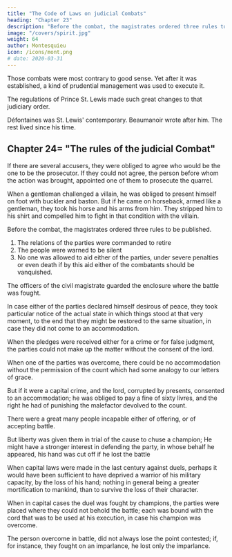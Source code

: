 ```yaml
---
title: "The Code of Laws on judicial Combats"
heading: "Chapter 23"
description: "Before the combat, the magistrates ordered three rules to be published"
image: "/covers/spirit.jpg"
weight: 64
author: Montesquieu
icon: /icons/mont.png
# date: 2020-03-31
---
```




<!-- SOME perhaps will have a curiosity to see this abominable custom of judiciary combat reduced to principle, and to find a code of such extraordinary laws. -->

<!-- Men, though reasonable in the main, reduce their very prejudices to rule. --> Those combats were most contrary to good sense. Yet after it was established, a kind of prudential management was used to execute it.

<!-- In order to be thoroughly acquainted with the jurisprudence of those times, it is necessary to read with attention  -->

The regulations of Prince St. Lewis made such great changes to that judiciary order.

Défontaines was St. Lewis' contemporary. Beaumanoir wrote after him. The rest lived since his time.<!--  We must therefore look for the ancient practice in the amendments that have been made of it. -->


## Chapter 24=  "The rules of the judicial Combat"

If there are several accusers, they were obliged to agree who would be the one to be the prosecutor. If they could not agree, the person before whom the action was brought, appointed one of them to prosecute the quarrel.

When a gentleman challenged a villain, he was obliged to present himself on foot with buckler and baston. But if he came on horseback, armed like a gentleman, they took his horse and his arms from him. They stripped him to his shirt and compelled him to fight in that condition with the villain.

Before the combat, the magistrates ordered three rules to be published.

1. The relations of the parties were commanded to retire
2. The people were warned to be silent
3. No one was allowed to aid either of the parties, under severe penalties or even death if by this aid either of the combatants should be vanquished.

The officers of the civil magistrate guarded the enclosure where the battle was fought.

In case either of the parties declared himself desirous of peace, they took particular notice of the actual state in which things stood at that very moment, to the end that they might be restored to the same situation, in case they did not come to an accommodation.

When the pledges were received either for a crime or for false judgment, the parties could not make up the matter without the consent of the lord.

When one of the parties was overcome, there could be no accommodation without the permission of the count which had some analogy to our letters of grace.

But if it were a capital crime, and the lord, corrupted by presents, consented to an accommodation; he was obliged to pay a fine of sixty livres, and the right he had of punishing the malefactor devolved to the count. 

There were a great many people incapable either of offering, or of accepting battle.

But liberty was given them in trial of the cause to chuse a champion;
He might have a stronger interest in defending the party, in whose behalf he appeared, his hand was cut off if he lost the battle

When capital laws were made in the last century against duels, perhaps it would have been sufficient to have deprived a warrior of his military capacity, by the loss of his hand; nothing in general being a greater mortification to mankind, than to survive the loss of their character.

When in capital cases the duel was fought by champions, the parties were placed where they could not behold the battle; each was bound with the cord that was to be used at his execution, in case his champion was overcome.

The person overcome in battle, did not always lose the point contested; if, for instance, they fought on an imparlance, he lost only the imparlance.


